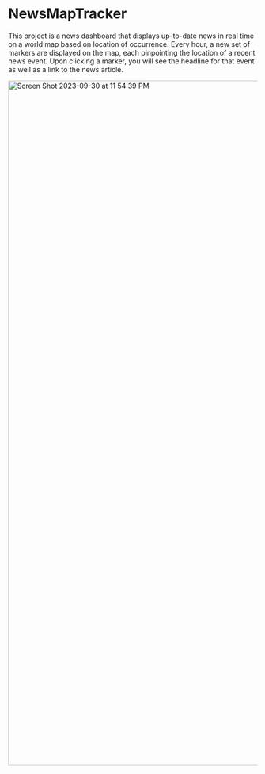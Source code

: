 # NewsMapTracker

This project is a news dashboard that displays up-to-date news in real time on a world map based 
on location of occurrence. Every hour, a new set of markers are displayed on the map, each pinpointing the location of a recent news event. Upon clicking a marker,
you will see the headline for that event as well as a link to the news article.

<img width="1382" alt="Screen Shot 2023-09-30 at 11 54 39 PM" src="https://github.com/gmantri2/NewsMapTracker/assets/84867535/b16f70ce-06a0-4e4f-8889-a441fb55f20f">
